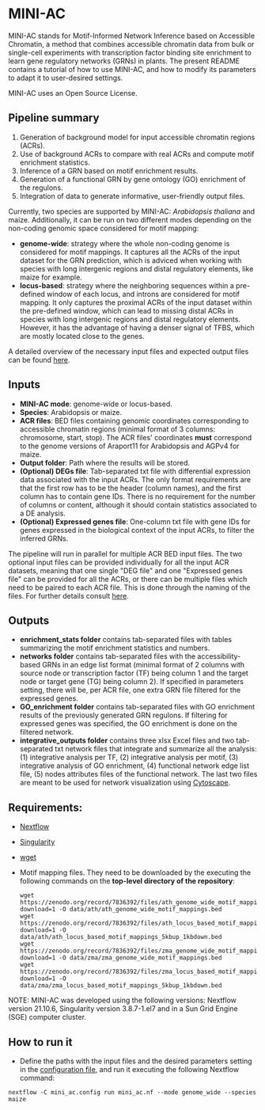 # MINI-AC

MINI-AC stands for Motif-Informed Network Inference based on Accessible Chromatin, a method that combines accessible chromatin data from bulk or single-cell experiments with transcription factor binding site enrichment to learn gene regulatory networks (GRNs) in plants. The present README contains a tutorial of how to use MINI-AC, and how to modify its parameters to adapt it to user-desired settings.
  
MINI-AC uses an Open Source License.

## **Pipeline summary**
1. Generation of background model for input accessible chromatin regions (ACRs).
2. Use of background ACRs to compare with real ACRs and compute motif enrichment statistics.
3. Inference of a GRN based on motif enrichment results.
4. Generation of a functional GRN by gene ontology (GO) enrichment of the regulons.
5. Integration of data to generate informative, user-friendly output files.

Currently, two species are supported by MINI-AC: *Arabidopsis thaliana* and maize. Additionally, it can be run on two different modes depending on the non-coding genomic space considered for motif mapping:
* **genome-wide**: strategy where the whole non-coding genome is considered for motif mappings. It captures all the ACRs of the input dataset for the GRN prediction, which is adviced when working with species with long intergenic regions and distal regulatory elements, like maize for example.
* **locus-based**: strategy where the neighboring sequences within a pre-defined window of each locus, and introns are considered for motif mapping. It only captures the proximal ACRs of the input dataset within the pre-defined window, which can lead to missing distal ACRs in species with long intergenic regions and distal regulatory elements. However, it has the advantage of having a denser signal of TFBS, which are mostly located close to the genes.


A detailed overview of the necessary input files and expected output files can be found [here](example).


## **Inputs**
* **MINI-AC mode**: genome-wide or locus-based.
* **Species**: Arabidopsis or maize.
* **ACR files**: BED files containing genomic coordinates corresponding to accessible chromatin regions (minimal format of 3 columns: chromosome, start, stop). The ACR files' coordinates **must** correspond to the genome versions of Araport11 for Arabidopsis and AGPv4 for maize.
* **Output folder**: Path where the results will be stored.
* **(Optional) DEGs file**: Tab-separated txt file with differential expression data associated with the input ACRs. The only format requirements are that the first row has to be the header (column names), and the first column has to contain gene IDs. There is no requirement for the number of columns or content, although it should contain statistics associated to a DE analysis.
* **(Optional) Expressed genes file**: One-column txt file with gene IDs for genes expressed in the biological context of the input ACRs, to filter the inferred GRNs.

The pipeline will run in parallel for multiple ACR BED input files. The two optional input files can be provided individually for all the input ACR datasets, meaning that one single "DEG file" and one "Expressed genes file" can be provided for all the ACRs, or there can be multiple files which need to be paired to each ACR file. This is done through the naming of the files. For further details consult [here](example).  

## **Outputs**
* **enrichment_stats folder** contains tab-separated files with tables summarizing the motif enrichment statistics and numbers.
* **networks folder** contains tab-separated files with the accessibility-based GRNs in an edge list format (minimal format of 2 columns with source node or transcription factor (TF) being column 1 and the target node or target gene (TG) being column 2). If specified in parameters setting, there will be, per ACR file, one extra GRN file filtered for the expressed genes.
* **GO_enrichment folder** contains tab-separated files with GO enrichment results of the previously generated GRN regulons. If filtering for expressed genes was specified, the GO enrichment is done on the filtered network.
* **integrative_outputs folder** contains three xlsx Excel files and two tab-separated txt network files that integrate and summarize all the analysis: (1) integrative analysis per TF, (2) integrative analysis per motif, (3) integrative analysis of GO enrichment, (4) functional network edge list file, (5) nodes attributes files of the functional network. The last two files are meant to be used for network visualization using [Cytoscape](https://cytoscape.org/download.html).

## Requirements:

* [Nextflow](https://www.nextflow.io/)
* [Singularity](https://sylabs.io/guides/3.0/user-guide/index.html)
* [wget](https://www.gnu.org/software/wget/)
* Motif mapping files. They need to be downloaded by the executing the following commands on the **top-level directory of the repository**:

  ```
  wget https://zenodo.org/record/7836392/files/ath_genome_wide_motif_mappings.bed?download=1 -O data/ath/ath_genome_wide_motif_mappings.bed
  wget https://zenodo.org/record/7836392/files/ath_locus_based_motif_mappings_5kbup_1kbdown.bed?download=1 -O data/ath/ath_locus_based_motif_mappings_5kbup_1kbdown.bed
  wget https://zenodo.org/record/7836392/files/zma_genome_wide_motif_mappings.bed?download=1 -O data/zma/zma_genome_wide_motif_mappings.bed
  wget https://zenodo.org/record/7836392/files/zma_locus_based_motif_mappings_5kbup_1kbdown.bed?download=1 -O data/zma/zma_locus_based_motif_mappings_5kbup_1kbdown.bed
  ```
 
NOTE: MINI-AC was developed using the following versions: Nextflow version 21.10.6, Singularity version 3.8.7-1.el7 and in a Sun Grid Engine (SGE) computer cluster.

## How to run it

* Define the paths with the input files and the desired parameters setting in the [configuration file](docs/configuration_pipeline.md), and run it executing the following Nextflow command:

```shell
nextflow -C mini_ac.config run mini_ac.nf --mode genome_wide --species maize
```


